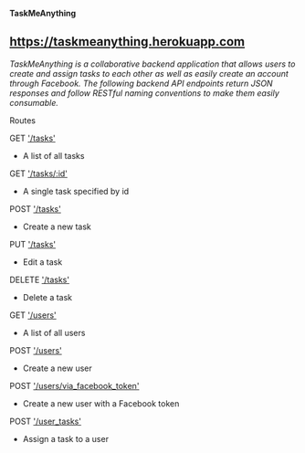 **TaskMeAnything**

**https://taskmeanything.herokuapp.com**
----

*TaskMeAnything is a collaborative backend application that allows users to create and assign tasks to each other as well as easily create an account through Facebook. The following backend API endpoints return JSON responses and follow RESTful naming conventions to make them easily consumable.*


Routes

GET ['/tasks'](docs/get_tasks.md)<br />
* A list of all tasks<br />

GET ['/tasks/:id'](docs/get_tasks_id.md)<br />
* A single task specified by id<br />

POST ['/tasks'](docs/post_tasks.md)<br />
* Create a new task<br />

PUT ['/tasks'](docs/put_tasks_id.md)<br />
* Edit a task

DELETE ['/tasks'](docs/delete_tasks_id.md)<br />
* Delete a task<br />

GET ['/users'](docs/get_users.md)<br />
* A list of all users<br />

POST ['/users'](docs/post_users.md)<br />
* Create a new user<br />

POST ['/users/via_facebook_token'](docs/post_users_via_facebook_token.md)<br />
* Create a new user with a Facebook token<br />

POST ['/user_tasks'](docs/post_user_tasks.md)<br />
* Assign a task to a user<br />